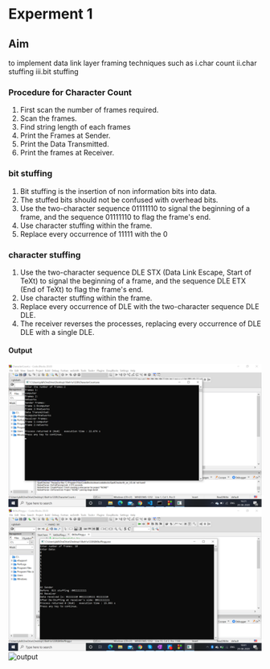 # Experment 1
## Aim
to implement data link layer framing techniques such as 
i.char count ii.char stuffing iii.bit stuffing
### Procedure for Character Count
1. First scan the number of frames required.
2. Scan the frames.
3. Find string length of each frames
4. Print the Frames at Sender.
5. Print  the Data Transmitted.
6. Print the frames at Receiver.

### bit stuffing
1. Bit stuffing is the insertion of non information bits into data. 
2. The stuffed bits should not be confused with overhead bits.
3. Use the two-character sequence 01111110  to signal the beginning of a frame, and the sequence 01111110 to flag the frame's end.
4. Use character stuffing within the frame. 
5. Replace every occurrence of 11111 with the 0

### character stuffing
1. Use the two-character sequence DLE STX (Data Link Escape, Start of TeXt) to signal the beginning of a frame, and the sequence DLE ETX (End of TeXt) to flag the frame's end.
2. Use character stuffing within the frame.
3. Replace every occurrence of DLE with the two-character sequence DLE DLE.
4. The receiver reverses the processes, replacing every occurrence of DLE DLE with a single DLE.


#### Output

![output](CharacterCountOutput.png)
![output](bitStuffing.png)
![output](CharacterStuffingOutputImage.png)



